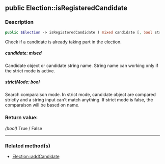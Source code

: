 ## public Election::isRegisteredCandidate

### Description    

```php
public $Election -> isRegisteredCandidate ( mixed candidate [, bool strictMode = true] ) : bool
```

Check if a candidate is already taking part in the election.
    

##### **candidate:** *mixed*   
Candidate object or candidate string name. String name can working only if the strict mode is active.
    


##### **strictMode:** *bool*   
Search comparaison mode. In strict mode, candidate object are compared strictly and a string input can't match anything.
If strict mode is false, the comparaison will be based on name.
    


### Return value:   

*(bool)* True / False


---------------------------------------

### Related method(s)      

* [Election::addCandidate](../Election%20Class/public%20Election--addCandidate.md)    
